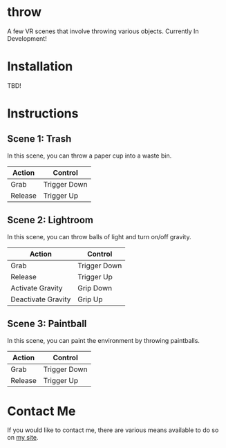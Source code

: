 # throw

A few VR scenes that involve throwing various objects. Currently In Development!

# Installation

TBD!

# Instructions

## Scene 1: Trash

In this scene, you can throw a paper cup into a waste bin. 

| Action             | Control      |
|--------------------|--------------|
| Grab               | Trigger Down |
| Release            | Trigger Up   |


## Scene 2: Lightroom

In this scene, you can throw balls of light and turn on/off gravity.

| Action             | Control      |
|--------------------|--------------|
| Grab               | Trigger Down |
| Release            | Trigger Up   |
| Activate Gravity   | Grip Down    |
| Deactivate Gravity | Grip Up      |

## Scene 3: Paintball
In this scene, you can paint the environment by throwing paintballs.

| Action             | Control      |
|--------------------|--------------|
| Grab               | Trigger Down |
| Release            | Trigger Up   |




# Contact Me

If you would like to contact me, there are various means available to do so on [my site](http://lucasrumney94.github.io).

